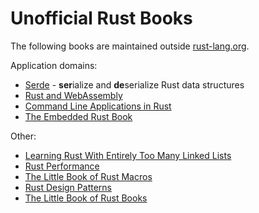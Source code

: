 # Unofficial Rust Books

The following books are maintained outside [rust-lang.org](https://www.rust-lang.org/).

Application domains:
* [Serde](https://serde.rs/) - **ser**ialize and **de**serialize Rust data structures
* [Rust and WebAssembly](https://rustwasm.github.io/docs/book/)
* [Command Line Applications in Rust](https://rust-cli.github.io/book/index.html)
* [The Embedded Rust Book](https://rust-embedded.github.io/book/)

Other:
* [Learning Rust With Entirely Too Many Linked Lists](https://rust-unofficial.github.io/too-many-lists/)
* [Rust Performance](https://nnethercote.github.io/perf-book/)
* [The Little Book of Rust Macros](https://danielkeep.github.io/tlborm/book/)
* [Rust Design Patterns](https://rust-unofficial.github.io/patterns/)
* [The Little Book of Rust Books](https://lborb.github.io/book/)